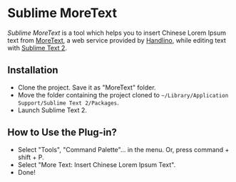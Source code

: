Sublime MoreText
================

*Sublime MoreText* is a tool which helps you to insert Chinese Lorem
Ipsum text from [MoreText](http://more.handlino.com/api), a web
service provided by [Handlino](http://handlino.com), while editing
text with [Sublime Text 2](http://www.sublimetext.com/2).

Installation
------------

* Clone the project. Save it as "MoreText" folder.
* Move the folder containing the project cloned to
  `~/Library/Application Support/Sublime Text 2/Packages`.
* Launch Sublime Text 2.

How to Use the Plug-in?
-----------------------

* Select "Tools", "Command Palette"... in the menu. Or, press
  command + shift + P.
* Select "More Text: Insert Chinese Lorem Ipsum Text".
* Done!
